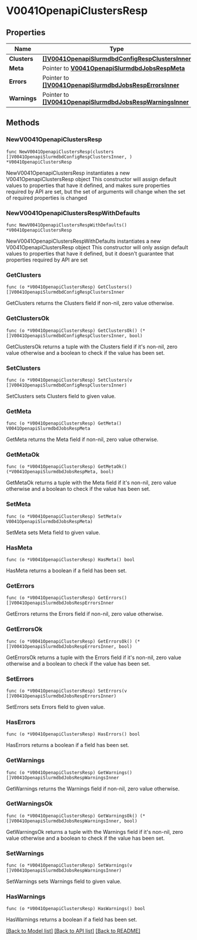# V0041OpenapiClustersResp

## Properties

Name | Type | Description | Notes
------------ | ------------- | ------------- | -------------
**Clusters** | [**[]V0041OpenapiSlurmdbdConfigRespClustersInner**](V0041OpenapiSlurmdbdConfigRespClustersInner.md) | clusters | 
**Meta** | Pointer to [**V0041OpenapiSlurmdbdJobsRespMeta**](V0041OpenapiSlurmdbdJobsRespMeta.md) |  | [optional] 
**Errors** | Pointer to [**[]V0041OpenapiSlurmdbdJobsRespErrorsInner**](V0041OpenapiSlurmdbdJobsRespErrorsInner.md) | Query errors | [optional] 
**Warnings** | Pointer to [**[]V0041OpenapiSlurmdbdJobsRespWarningsInner**](V0041OpenapiSlurmdbdJobsRespWarningsInner.md) | Query warnings | [optional] 

## Methods

### NewV0041OpenapiClustersResp

`func NewV0041OpenapiClustersResp(clusters []V0041OpenapiSlurmdbdConfigRespClustersInner, ) *V0041OpenapiClustersResp`

NewV0041OpenapiClustersResp instantiates a new V0041OpenapiClustersResp object
This constructor will assign default values to properties that have it defined,
and makes sure properties required by API are set, but the set of arguments
will change when the set of required properties is changed

### NewV0041OpenapiClustersRespWithDefaults

`func NewV0041OpenapiClustersRespWithDefaults() *V0041OpenapiClustersResp`

NewV0041OpenapiClustersRespWithDefaults instantiates a new V0041OpenapiClustersResp object
This constructor will only assign default values to properties that have it defined,
but it doesn't guarantee that properties required by API are set

### GetClusters

`func (o *V0041OpenapiClustersResp) GetClusters() []V0041OpenapiSlurmdbdConfigRespClustersInner`

GetClusters returns the Clusters field if non-nil, zero value otherwise.

### GetClustersOk

`func (o *V0041OpenapiClustersResp) GetClustersOk() (*[]V0041OpenapiSlurmdbdConfigRespClustersInner, bool)`

GetClustersOk returns a tuple with the Clusters field if it's non-nil, zero value otherwise
and a boolean to check if the value has been set.

### SetClusters

`func (o *V0041OpenapiClustersResp) SetClusters(v []V0041OpenapiSlurmdbdConfigRespClustersInner)`

SetClusters sets Clusters field to given value.


### GetMeta

`func (o *V0041OpenapiClustersResp) GetMeta() V0041OpenapiSlurmdbdJobsRespMeta`

GetMeta returns the Meta field if non-nil, zero value otherwise.

### GetMetaOk

`func (o *V0041OpenapiClustersResp) GetMetaOk() (*V0041OpenapiSlurmdbdJobsRespMeta, bool)`

GetMetaOk returns a tuple with the Meta field if it's non-nil, zero value otherwise
and a boolean to check if the value has been set.

### SetMeta

`func (o *V0041OpenapiClustersResp) SetMeta(v V0041OpenapiSlurmdbdJobsRespMeta)`

SetMeta sets Meta field to given value.

### HasMeta

`func (o *V0041OpenapiClustersResp) HasMeta() bool`

HasMeta returns a boolean if a field has been set.

### GetErrors

`func (o *V0041OpenapiClustersResp) GetErrors() []V0041OpenapiSlurmdbdJobsRespErrorsInner`

GetErrors returns the Errors field if non-nil, zero value otherwise.

### GetErrorsOk

`func (o *V0041OpenapiClustersResp) GetErrorsOk() (*[]V0041OpenapiSlurmdbdJobsRespErrorsInner, bool)`

GetErrorsOk returns a tuple with the Errors field if it's non-nil, zero value otherwise
and a boolean to check if the value has been set.

### SetErrors

`func (o *V0041OpenapiClustersResp) SetErrors(v []V0041OpenapiSlurmdbdJobsRespErrorsInner)`

SetErrors sets Errors field to given value.

### HasErrors

`func (o *V0041OpenapiClustersResp) HasErrors() bool`

HasErrors returns a boolean if a field has been set.

### GetWarnings

`func (o *V0041OpenapiClustersResp) GetWarnings() []V0041OpenapiSlurmdbdJobsRespWarningsInner`

GetWarnings returns the Warnings field if non-nil, zero value otherwise.

### GetWarningsOk

`func (o *V0041OpenapiClustersResp) GetWarningsOk() (*[]V0041OpenapiSlurmdbdJobsRespWarningsInner, bool)`

GetWarningsOk returns a tuple with the Warnings field if it's non-nil, zero value otherwise
and a boolean to check if the value has been set.

### SetWarnings

`func (o *V0041OpenapiClustersResp) SetWarnings(v []V0041OpenapiSlurmdbdJobsRespWarningsInner)`

SetWarnings sets Warnings field to given value.

### HasWarnings

`func (o *V0041OpenapiClustersResp) HasWarnings() bool`

HasWarnings returns a boolean if a field has been set.


[[Back to Model list]](../README.md#documentation-for-models) [[Back to API list]](../README.md#documentation-for-api-endpoints) [[Back to README]](../README.md)


